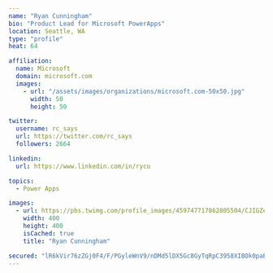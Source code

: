 ```yaml
---
name: "Ryan Cunningham"
bio: "Product Lead for Microsoft PowerApps"
location: Seattle, WA
type: "profile"
heat: 64

affiliation:
  name: Microsoft
  domain: microsoft.com
  images:
    - url: "/assets/images/organizations/microsoft.com-50x50.jpg"
      width: 50
      height: 50

twitter:
  username: rc_says
  url: https://twitter.com/rc_says
  followers: 2664

linkedin:
  url: https://www.linkedin.com/in/rycu

topics:
  - Power Apps

images:
  - url: https://pbs.twimg.com/profile_images/459747717862805504/CJIGZejd_400x400.png
    width: 400
    height: 400
    isCached: true
    title: "Ryan Cunningham"

secured: "lR6kVir76zZGj0F4/F/PGyleWnV9/nDMd5lDX5Gc8GyTqRpC3958XIBOk0paBKs9+NYeGoXl06IDYYgqptsnFTNXBa/7n41U+S2Y0Tn4iISHGLOy7IKB6xxtfFo5A1kzY652ly5sty7Epdh3EJjwp6cIEpmYJdBZXByJcvhSGJ7XuZ80moZKKqW27dAPcG1/PGI0M/4eDMdWHxgieZeu8EqcqfJeB8nPkmJhOnNo6OUQxKE+rStryWGHumfwDPZihOlaZGJZdTizJeQ2eLitB+Q80lFt8Oouo37fxO0mxzzlCuQoD0gUymbNMEfnWA2poeQc/blS0q9cexORiYYK4ug7BhFpTXncvn+H0FOqAtJ+tLc3MxhY7ZTQeoVfAuJ16nunz8ycCQ67JpL/7w6WhEjeMP+XhajB7r/MVyVaVy4=;IsHI7akHEOG/H4rvHaSexw=="
---
```


